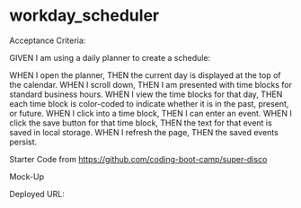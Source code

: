# workday_scheduler
Acceptance Criteria: 

GIVEN I am using a daily planner to create a schedule:

WHEN I open the planner,
THEN the current day is displayed at the top of the calendar.
WHEN I scroll down,
THEN I am presented with time blocks for standard business hours.
WHEN I view the time blocks for that day,
THEN each time block is color-coded to indicate whether it is in the past, present, or future.
WHEN I click into a time block,
THEN I can enter an event.
WHEN I click the save button for that time block,
THEN the text for that event is saved in local storage.
WHEN I refresh the page,
THEN the saved events persist.

Starter Code from https://github.com/coding-boot-camp/super-disco

Mock-Up

Deployed URL:
